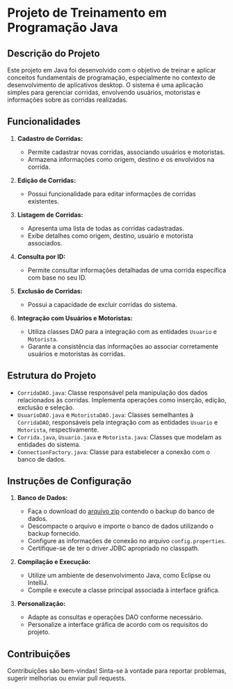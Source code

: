 # Projeto de Treinamento em Programação Java

## Descrição do Projeto

Este projeto em Java foi desenvolvido com o objetivo de treinar e aplicar conceitos fundamentais de programação, especialmente no contexto de desenvolvimento de aplicativos desktop. O sistema é uma aplicação simples para gerenciar corridas, envolvendo usuários, motoristas e informações sobre as corridas realizadas.

## Funcionalidades

1. **Cadastro de Corridas:**
   - Permite cadastrar novas corridas, associando usuários e motoristas.
   - Armazena informações como origem, destino e os envolvidos na corrida.

2. **Edição de Corridas:**
   - Possui funcionalidade para editar informações de corridas existentes.

3. **Listagem de Corridas:**
   - Apresenta uma lista de todas as corridas cadastradas.
   - Exibe detalhes como origem, destino, usuário e motorista associados.

4. **Consulta por ID:**
   - Permite consultar informações detalhadas de uma corrida específica com base no seu ID.

5. **Exclusão de Corridas:**
   - Possui a capacidade de excluir corridas do sistema.

6. **Integração com Usuários e Motoristas:**
   - Utiliza classes DAO para a integração com as entidades `Usuario` e `Motorista`.
   - Garante a consistência das informações ao associar corretamente usuários e motoristas às corridas.

## Estrutura do Projeto

- `CorridaDAO.java`: Classe responsável pela manipulação dos dados relacionados às corridas. Implementa operações como inserção, edição, exclusão e seleção.
- `UsuarioDAO.java` e `MotoristaDAO.java`: Classes semelhantes à `CorridaDAO`, responsáveis pela integração com as entidades `Usuario` e `Motorista`, respectivamente.
- `Corrida.java`, `Usuario.java` e `Motorista.java`: Classes que modelam as entidades do sistema.
- `ConnectionFactory.java`: Classe para estabelecer a conexão com o banco de dados.

## Instruções de Configuração

1. **Banco de Dados:**
   - Faça o download do [arquivo zip](https://drive.google.com/file/d/1x81rApU2cEXzvP0z12pofrlAo_bWkmct/view?usp=sharing) contendo o backup do banco de dados.
   - Descompacte o arquivo e importe o banco de dados utilizando o backup fornecido.
   - Configure as informações de conexão no arquivo `config.properties`.
   - Certifique-se de ter o driver JDBC apropriado no classpath.

2. **Compilação e Execução:**
   - Utilize um ambiente de desenvolvimento Java, como Eclipse ou IntelliJ.
   - Compile e execute a classe principal associada à interface gráfica.

3. **Personalização:**
   - Adapte as consultas e operações DAO conforme necessário.
   - Personalize a interface gráfica de acordo com os requisitos do projeto.

## Contribuições

Contribuições são bem-vindas! Sinta-se à vontade para reportar problemas, sugerir melhorias ou enviar pull requests.
